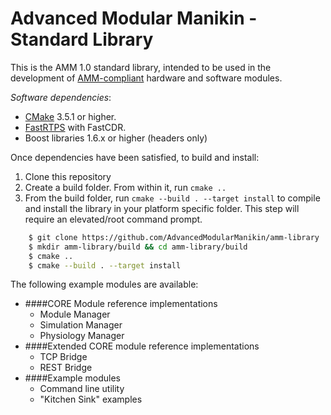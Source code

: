 # Advanced Modular Manikin - Standard Library

This is the AMM 1.0 standard library, intended to be used in the development of [AMM-compliant](https://github.com/AdvancedModularManikin/specification) hardware and software modules.

_Software dependencies_:
- [CMake](https://cmake.org/download/) 3.5.1 or higher.
- [FastRTPS](https://github.com/eProsima/Fast-RTPS) with FastCDR.
- Boost libraries 1.6.x or higher (headers only)

Once dependencies have been satisfied, to build and install:
1. Clone this repository
2. Create a build folder. From within it, run `cmake ..`
3. From the build folder, run `cmake --build . --target install` to compile and install the library in your platform specific folder. This step will require an elevated/root command prompt.
```bash
    $ git clone https://github.com/AdvancedModularManikin/amm-library
    $ mkdir amm-library/build && cd amm-library/build
    $ cmake ..
    $ cmake --build . --target install
```

The following example modules are available:

* ####CORE Module reference implementations
    * Module Manager
    * Simulation Manager
    * Physiology Manager
* ####Extended CORE module reference implementations
    * TCP Bridge
    * REST Bridge
* ####Example modules
    * Command line utility
    * "Kitchen Sink" examples
   
